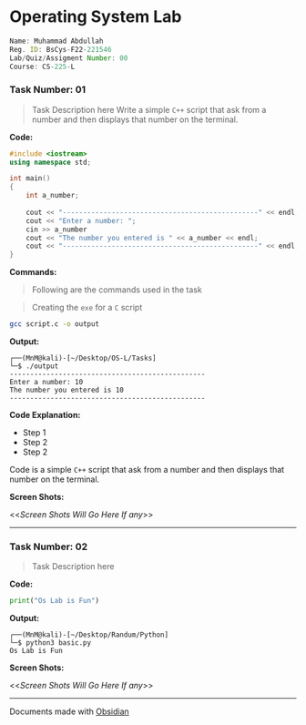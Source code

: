 
# Operating System Lab


```jsx
Name: Muhammad Abdullah
Reg. ID: BsCys-F22-221546
Lab/Quiz/Assigment Number: 00
Course: CS-225-L
```

### Task Number: 01

> Task Description here 
> Write a simple `C++` script that ask from a number and then displays that number on the terminal.

**Code:**

```C++
#include <iostream>
using namespace std;

int main()
{
	int a_number;
	
	cout << "------------------------------------------------" << endl;
	cout << "Enter a number: ";
	cin >> a_number
	cout << "The number you entered is " << a_number << endl;
	cout << "------------------------------------------------" << endl;
}
```

**Commands:**

> Following are the commands used in the task

> Creating the `exe` for a `C` script

```bash
gcc script.c -o output
```

**Output:**

```console
┌──(MnM@kali)-[~/Desktop/OS-L/Tasks]
└─$ ./output
------------------------------------------------
Enter a number: 10
The number you entered is 10
------------------------------------------------
```

**Code Explanation:**

- Step 1
- Step 2
- Step 2

Code is a simple `C++` script that ask from a number and then displays that number on the terminal. 

**Screen Shots:**

<<*Screen Shots Will Go Here If any*>>

---
### Task Number: 02

> Task Description here

**Code:**

```python
print("Os Lab is Fun")
```


**Output:**

```console
┌──(MnM@kali)-[~/Desktop/Randum/Python]
└─$ python3 basic.py
Os Lab is Fun
```

**Screen Shots:**

<<*Screen Shots Will Go Here If any*>>

---

Documents made with [Obsidian](https://obsidian.md/)
